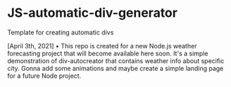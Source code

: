 # JS-automatic-div-generator
Template for creating automatic divs

[April 3th, 2021]
• This repo is created for a new Node.js weather forecasting project that will become available here soon.
It's a simple demonstration of div-autocreator that contains weather info about specific city.
Gonna add some animations and maybe create a simple landing page for a future Node project.
